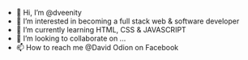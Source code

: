 - 👋 Hi, I’m @dveenity
- 👀 I’m interested in becoming a full stack web & software developer
- 🌱 I’m currently learning HTML, CSS & JAVASCRIPT
- 💞️ I’m looking to collaborate on ...
- 📫 How to reach me @David Odion on Facebook

<!---
dveenity/dveenity is a ✨ special ✨ repository because its `README.md` (this file) appears on your GitHub profile.
You can click the Preview link to take a look at your changes.
--->

